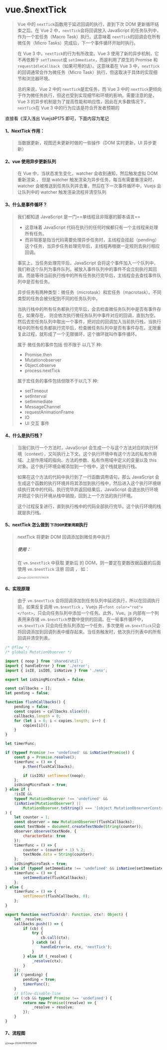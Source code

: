 # vue.$nextTick

> Vue 中的 `nextTick`函数用于延迟回调的执行，直到下次 DOM 更新循环结束之后。在 Vue 2 中，`nextTick`会将回调放入 JavaScript 的任务队列中，作为一个宏任务（Macro Task）执行。这意味着 `nextTick`的回调会在所有微任务（Micro Tasks）完成后，下一个事件循环开始时执行。
>
> 在 Vue 3 中，`nextTick`的行为有所改变。Vue 3 使用了新的异步机制，它不再依赖于 `setTimeout`或 `setImmediate`，而是利用了原生的 Promise 和 `requestIdleCallback`（如果可用的话）。这意味着在 Vue 3 中，`nextTick`的回调通常会作为微任务（Micro Task）执行，但这取决于具体的实现细节和浏览器环境。
>
> 总的来说，Vue 2 中的 `nextTick`是宏任务，而 Vue 3 中的 `nextTick`更倾向于作为微任务执行，但这也受到实现细节和环境的影响。需要注意的是，Vue 3 的异步机制是为了提高性能和响应性，因此在大多数情况下，`nextTick`在 Vue 3 中的行为应该是符合开发者预期的

直接看《深入浅出 Vuejs》P175 即可，下面内容为笔记

#### 1、NextTick 作用：

> 当数据更新，视图还未更新时做的一些操作（DOM 实时更新，UI 异步更新）

#### 2、vue 使用异步更新队列

> 在 Vue 中，当状态发生变化，watcher 会收到通知，然后触发虚拟 DOM 重新渲染 ， 但是 watcher 触发渲染为异步任务，每当有需要重渲染时，watcher 会被推送到任务队列并去重，然后在下一次事件循环中，Vuejs 会让队列中的 watcher 触发渲染流程并清空队列

#### 3、什么是事件循环？

> 我们都知道 JavaScript 是一门==单线程且非阻塞的脚本语言==
>
> - 这意味着 JavaScript 代码在执行的任何时候都只有一个主线程来处理所有任务。
> - 而非阻塞是指当代码需要处理异步任务时，主线程会挂起（pending）这个任务，当异步任务处理完毕后，主线程再根据一定规则去执行相应回调。
>
> 事实上，当任务处理完毕后，JavaScript 会将这个事件加入一个队列中，我们称这个队列为事件队列。被放入事件队列中的事件不会立刻执行其回调，而是等待当前执行栈中的所有任务执行完毕后，主线程会去查找事件队列中是否有任务。
>
> 异步任务有两种类型：微任务（microtask）和宏任务（macrotask）。不同类型的任务会被分配到不同的任务队列中。
>
> 当执行栈中的所有任务都执行完毕后，会去检查微任务队列中是否有事件存在，如果存在， 则会依次执行微任务队列中事件对应的回调，直到为空。然后去宏任务队列中取出一个事件，把对应的回调加入当前执行栈，当执行栈中的所有任务都执行完毕后，检查微任务队列中是否有事件存在。无限重复此过程，就形成了一个无限循环，这个循环就叫作事件循环。
>
> 属于 微任务的事件包括 但不限于 以几下 种:
>
> - Promise.then
> - Mutationobserver
> - 0bject.observe
> - process.nextTick
>
> 属于宏任务的事件包括但限不于以几下 种:
>
> - setTimeout
> - setInterval
> - setImmediate
> - MessageChannel
> - requestAnimationFrame
> - IO
> - UI 交互 事件

#### 4、什么是执行栈？

> 当我们执行一个方法时，JavaScript 会生成一个与这个方法对应的执行环境（context），又叫执行上下文。这个执行环境中有这个方法的私有作用域、上层作用域的指向、方法的参数、私有作用域中定义的变量以及 this 对象。这个执行环境会被添加到一个栈中，这个栈就是执行栈。
>
> 如果在这个方法的代码中执行到了一行函数调用语句，那么 JavaScript 会生成这个函数的执行环境并将其添加到执行栈中，然后进入这个执行环境继续执行其中的代码。执行完毕并返回结果后，JavaScript 会退出执行环境并把这个执行环境从栈中销毁，回到上一个方法的执行环境。
>
> 这个过程反复进行，直到执行栈中的代码全部执行完毕。这个执行环境的栈就是执行栈。

#### 5、nextTick 怎么做到 `下次DOM更新周期`执行

> nextTick 将更新 DOM 回调添加到微任务中执行
>
> ##### 使用：
>
> 在 `vm.$nextTick` 中获取 更新后 的 DOM，则一要定在更数改据函数的后面使用 `vm.$nextTick` 注册 回调 ， 如：
>
> <img src="https://raw.githubusercontent.com/tengyuanOasis/image/master/image/202403151757420.png" alt="image-20240315175746376" style="zoom:50%;" />

#### 6、实现原理

> 由于 `vm.$nextTick` 会将回调添加到任务队列中延迟执行，所以在回调执行前，如果反复调用 `vm.$nextTick` ，Vuejs 并`<font color="red"></font>`，只会向任务队列中添加一个任务。此外，Vue。js 内部有一个列表用来存储 `vm.$nextTick`参数中提供的回调。在一轮事件循环中，`vm.$nextTick` 只会向任务队列添加一个任务，多次使用 `vm.$nextTick`只会将回调添加到回调列表中缓存起来。当任务触发时，依次执行列表中的所有回调并清空列表。

```javascript
/* @flow */
/* globals MutationObserver */

import { noop } from 'shared/util';
import { handleError } from './error';
import { isIE, isIOS, isNative } from './env';

export let isUsingMicroTask = false;

const callbacks = [];
let pending = false;

function flushCallbacks() {
	pending = false;
	const copies = callbacks.slice(0);
	callbacks.length = 0;
	for (let i = 0; i < copies.length; i++) {
		copies[i]();
	}
}

let timerFunc;

if (typeof Promise !== 'undefined' && isNative(Promise)) {
	const p = Promise.resolve();
	timerFunc = () => {
		p.then(flushCallbacks);

		if (isIOS) setTimeout(noop);
	};
	isUsingMicroTask = true;
} else if (
	!isIE &&
	typeof MutationObserver !== 'undefined' &&
	(isNative(MutationObserver) ||
		MutationObserver.toString() === '[object MutationObserverConstructor]')
) {
	let counter = 1;
	const observer = new MutationObserver(flushCallbacks);
	const textNode = document.createTextNode(String(counter));
	observer.observe(textNode, {
		characterData: true
	});
	timerFunc = () => {
		counter = (counter + 1) % 2;
		textNode.data = String(counter);
	};
	isUsingMicroTask = true;
} else if (typeof setImmediate !== 'undefined' && isNative(setImmediate)) {
	timerFunc = () => {
		setImmediate(flushCallbacks);
	};
} else {
	timerFunc = () => {
		setTimeout(flushCallbacks, 0);
	};
}

export function nextTick(cb?: Function, ctx?: Object) {
	let _resolve;
	callbacks.push(() => {
		if (cb) {
			try {
				cb.call(ctx);
			} catch (e) {
				handleError(e, ctx, 'nextTick');
			}
		} else if (_resolve) {
			_resolve(ctx);
		}
	});
	if (!pending) {
		pending = true;
		timerFunc();
	}
	// $flow-disable-line
	if (!cb && typeof Promise !== 'undefined') {
		return new Promise((resolve) => {
			_resolve = resolve;
		});
	}
}
```

#### 7、流程图

<img src="https://raw.githubusercontent.com/tengyuanOasis/image/master/image/202403151805860.png" alt="image-20240315180552546" style="zoom:50%;" />

